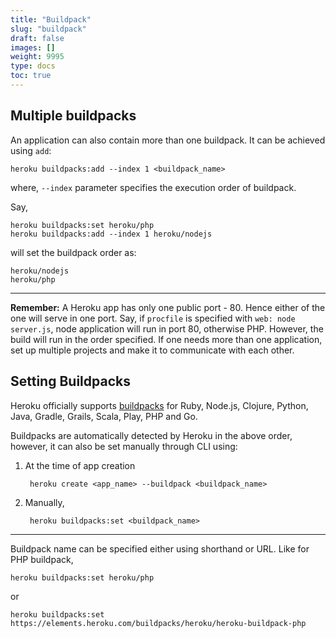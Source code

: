 ```yaml
---
title: "Buildpack"
slug: "buildpack"
draft: false
images: []
weight: 9995
type: docs
toc: true
---
```


## Multiple buildpacks
An application can also contain more than one buildpack. It can be achieved using `add`:

    heroku buildpacks:add --index 1 <buildpack_name>

where, `--index` parameter specifies the execution order of buildpack. 

Say,

    heroku buildpacks:set heroku/php
    heroku buildpacks:add --index 1 heroku/nodejs

will set the buildpack order as:

    heroku/nodejs
    heroku/php

---

**Remember:** A Heroku app has only one public port - 80. Hence either of the one will serve in one port. Say, if `procfile` is specified with `web: node server.js`, node application will run in port 80, otherwise PHP. However, the build will run in the order specified. If one needs more than one application, set up multiple projects and make it to communicate with each other.

## Setting Buildpacks
Heroku officially supports [buildpacks][1] for Ruby, Node.js, Clojure, Python, Java, Gradle, Grails, Scala, Play, PHP and Go.

Buildpacks are automatically detected by Heroku in the above order, however, it can also be set manually through CLI using:

1. At the time of app creation
        
        heroku create <app_name> --buildpack <buildpack_name>

2. Manually,

        heroku buildpacks:set <buildpack_name>

---

Buildpack name can be specified either using shorthand or URL. Like for PHP buildpack,

    heroku buildpacks:set heroku/php
or

    heroku buildpacks:set https://elements.heroku.com/buildpacks/heroku/heroku-buildpack-php

  [1]: https://devcenter.heroku.com/articles/buildpacks#officially-supported-buildpacks

